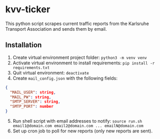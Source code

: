 # kvv-ticker

This python script scrapes current traffic reports from the Karlsruhe Transport Association and sends them by email.

## Installation
1. Create virtual environment project folder: `python3 -m venv venv`
2. Activate virtual environment to install requirements: `pip install -r requirements.txt`
3. Quit virtual environment: `deactivate`
4. Create `mail_config.json` with the following fields: 
```json
{
  "MAIL_USER": string,
  "MAIL_PW": string,
  "SMTP_SERVER": string,
  "SMTP_PORT": number
}
```
5. Run shell script with email addresses to notify: `source run.sh email1@domain.com email2@domain.com ... emailN@domain.com`
6. Set up cron job to poll for new reports (only new reports are sent).
